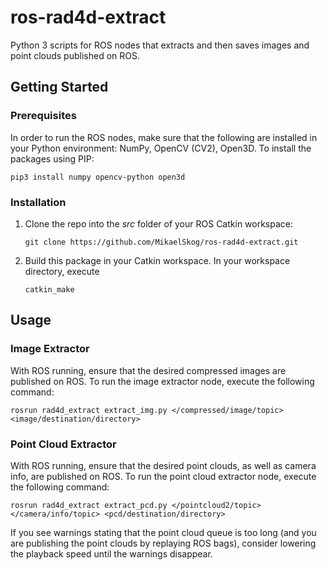# ros-rad4d-extract
Python 3 scripts for ROS nodes that extracts and then saves images and point clouds published on ROS.

## Getting Started
### Prerequisites
In order to run the ROS nodes, make sure that the following are installed in your Python environment: NumPy, OpenCV (CV2), Open3D. To install the packages using PIP:
```
pip3 install numpy opencv-python open3d
```

### Installation
1. Clone the repo into the _src_ folder of your ROS Catkin workspace:
   ```
   git clone https://github.com/MikaelSkog/ros-rad4d-extract.git
   ```
2. Build this package in your Catkin workspace. In your workspace directory, execute
   ```
   catkin_make
   ```

## Usage
### Image Extractor
With ROS running, ensure that the desired compressed images are published on ROS. To run the image extractor node, execute the following command:
```
rosrun rad4d_extract extract_img.py </compressed/image/topic> <image/destination/directory>
```
### Point Cloud Extractor
With ROS running, ensure that the desired point clouds, as well as camera info, are published on ROS. To run the point cloud extractor node, execute the following command:
```
rosrun rad4d_extract extract_pcd.py </pointcloud2/topic> </camera/info/topic> <pcd/destination/directory>
```
If you see warnings stating that the point cloud queue is too long (and you are publishing the point clouds by replaying ROS bags), consider lowering the playback speed until the warnings disappear.
